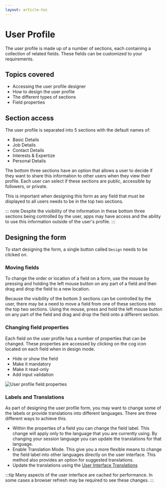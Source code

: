 ```yaml
---
layout: article-toc
---
```

# User Profile
The user profile is made up of a number of sections, each containing a collection of related fields.  These fields can be customized to your requirements.

## Topics covered
* Accessing the user profile designer
* How to design the user profile
* The different types of sections
* Field properties

## Section access
The user profile is separated into 5 sections with the default names of:  
* Basic Details
* Job Details
* Contact Details
* Interests & Expertize
* Personal Details

The bottom three sections have an option that allows a user to decide if they want to share this information to other users when they view their profile.  Each user can select if these sections are public, accessible by followers, or private.

This is important when designing this form as any field that must be displayed to all users needs to be in the top two sections.

::: note
Despite the visibility of the information in these bottom three sections being controlled by the user, apps may have access and the ability to use this information outside of the user's profile.
:::

## Designing the form
To start designing the form, a single button called `Design` needs to be clicked on.

### Moving fields
To change the order or location of a field on a form, use the mouse by pressing and holding the left mouse button on any part of a field and then drag and drop the field to a new location.

Because the visibility of the bottom 3 sections can be controlled by the user, there may be a need to move a field from one of these sections into the top two sections.  Using the mouse, press and hold the left mouse button on any part of the field and drag and drop the field onto a different section.

### Changing field properties
Each field on the user profile has a number of properties that can be changed.  These properties are accessed by clicking on the cog icon located on each field when in design mode.

* Hide or show the field
* Make it mandatory
* Make it read-only
* Add input validation

![User profile field properties](/_books/esp-config/customize/images/user-profile-field-properties.png)

### Labels and Translations
As part of designing the user profile form, you may want to change some of the labels or provide translations into different languages.  There are three different ways to achieve this.

* Within the properties of a field you can change the field label.  This change will apply only to the language that you are currently using.  By changing your session language you can update the translations for that language.
* Enable Translation Mode.  This give you a more flexible means to change the field label into other languages directly on the user interface.  This method also provides an option for suggested translations.
* Update the translations using the [User Interface Translations](/esp-config/localization/user-interface-translations#translations)

:::tip
Many aspects of the user interface are cached for performance.  In some cases a browser refresh may be required to see these changes.
:::  